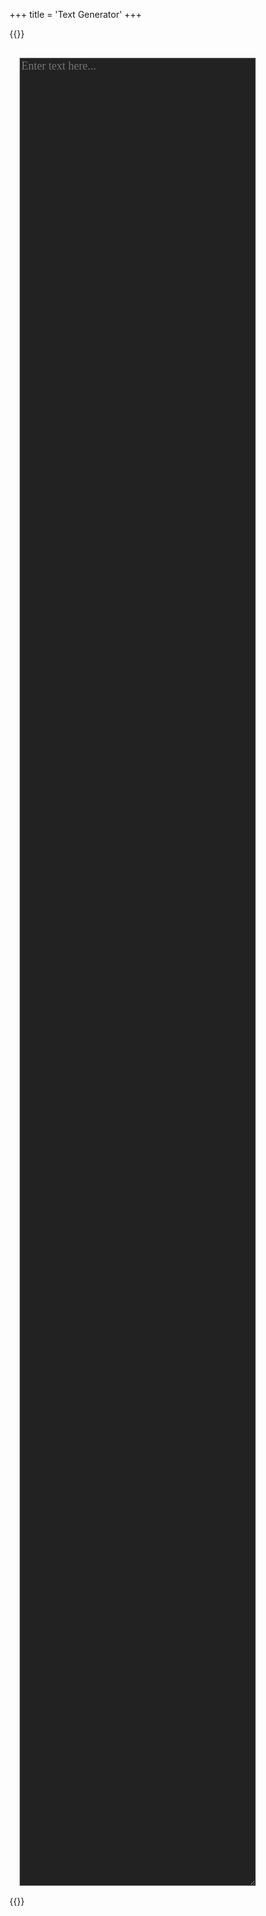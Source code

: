 +++
title = 'Text Generator'
+++

{{<rawhtml>}}
<!-- HTML Meta Tags -->
<title>Text Generator | Toolkist</title>
<meta name="description" content="Convert Text to Letter Blocks">

<!-- Facebook Meta Tags -->
<meta property="og:url" content="https://toolkist.netlify.app/textgenerator">
<meta property="og:type" content="website">
<meta property="og:title" content="Text Generator | Toolkist">
<meta property="og:description" content="Convert Text to Letter Blocks">
<meta property="og:image" content="/img/TextGenerator_banner.png">
<meta name="theme-color" content="#DC4D45">

<!-- Twitter Meta Tags -->
<meta name="twitter:card" content="summary_large_image">
<meta property="twitter:domain" content="toolkist.netlify.app">
<meta property="twitter:url" content="https://toolkist.netlify.app/textgenerator">
<meta name="twitter:title" content="Text Generator | Toolkist">
<meta name="twitter:description" content="Convert Text To Letter Blocks">
<meta name="twitter:image" content="/img/TextGenerator_banner.png">


<script type="module">
import {toolkist} from '/toolkist/toolkist.js';

var characterCodes = {
    "A": {
        "Round": 1747,
        "Block": 1786,
        "OpenRound": 1835
    },
    "B": {
        "Round": 1748,
        "Block": 1787,
        "OpenRound": 1836
    },
    "C": {
        "Round": 1749,
        "Block": 1788,
        "OpenRound": 1837
    },
    "D": {
        "Round": 1750,
        "Block": 1789,
        "OpenRound": 1838
    },
    "E": {
        "Round": 1751,
        "Block": 1790,
        "OpenRound": 1839
    },
    "F": {
        "Round": 1752,
        "Block": 1791,
        "OpenRound": 1840
    },
    "G": {
        "Round": 1753,
        "Block": 1792,
        "OpenRound": 1841
    },
    "H": {
        "Round": 1754,
        "Block": 1793,
        "OpenRound": 1842
    },
    "I": {
        "Round": 1755,
        "Block": 1794,
        "OpenRound": 1843
    },
    "J": {
        "Round": 1756,
        "Block": 1795,
        "OpenRound": 1844
    },
    "K": {
        "Round": 1757,
        "Block": 1796,
        "OpenRound": 1845
    },
    "L": {
        "Round": 1758,
        "Block": 1797,
        "OpenRound": 1846
    },
    "M": {
        "Round": 1759,
        "Block": 1798,
        "OpenRound": 1847
    },
    "N": {
        "Round": 1760,
        "Block": 1799,
        "OpenRound": 1848
    },
    "O": {
        "Round": 1761,
        "Block": 1800,
        "OpenRound": 1849
    },
    "P": {
        "Round": 1762,
        "Block": 1801,
        "OpenRound": 1850
    },
    "Q": {
        "Round": 1763,
        "Block": 1802,
        "OpenRound": 1851
    },
    "R": {
        "Round": 1764,
        "Block": 1803,
        "OpenRound": 1852
    },
    "S": {
        "Round": 1765,
        "Block": 1804,
        "OpenRound": 1853
    },
    "T": {
        "Round": 1766,
        "Block": 1805,
        "OpenRound": 1854
    },
    "U": {
        "Round": 1767,
        "Block": 1806,
        "OpenRound": 1855
    },
    "V": {
        "Round": 1768,
        "Block": 1807,
        "OpenRound": 1856
    },
    "W": {
        "Round": 1769,
        "Block": 1808,
        "OpenRound": 1857
    },
    "X": {
        "Round": 1770,
        "Block": 1809,
        "OpenRound": 1858
    },
    "Y": {
        "Round": 1771,
        "Block": 1810,
        "OpenRound": 1859
    },
    "Z": {
        "Round": 1772,
        "Block": 1811,
        "OpenRound": 1860
    },
    "0": {
        "Round": 1346,
        "Block": 1812,
        "OpenRound": 1861
    },
    "1": {
        "Round": 1347,
        "Block": 1813,
        "OpenRound": 1862
    },
    "2": {
        "Round": 1348,
        "Block": 1814,
        "OpenRound": 1863
    },
    "3": {
        "Round": 1349,
        "Block": 1815,
        "OpenRound": 1864
    },
    "4": {
        "Round": 1350,
        "Block": 1816,
        "OpenRound": 1865
    },
    "5": {
        "Round": 1351,
        "Block": 1817,
        "OpenRound": 1866
    },
    "6": {
        "Round": 1352,
        "Block": 1818,
        "OpenRound": 1867
    },
    "7": {
        "Round": 1353,
        "Block": 1819,
        "OpenRound": 1868
    },
    "8": {
        "Round": 1354,
        "Block": 1820,
        "OpenRound": 1869
    },
    "9": {
        "Round": 1355,
        "Block": 1821,
        "OpenRound": 1870
    },
    "!": {
        "Round": 1773,
        "Block": 1822,
        "OpenRound": 1871
    },
    "?": {
        "Round": 1774,
        "Block": 1823,
        "OpenRound": 1872
    },
    "&": {
        "Round": 1775,
        "Block": 1824,
        "OpenRound": 1873
    },
    "%": {
        "Round": 1776,
        "Block": 1825,
        "OpenRound": 1874
    },
    "#": {
        "Round": 1777,
        "Block": 1826,
        "OpenRound": 1875
    },
    "@": {
        "Round": 1778,
        "Block": 1827,
        "OpenRound": 1876
    },
    ".": {
        "Round": 1779,
        "Block": 1828,
        "OpenRound": 1877
    },
    ",": {
        "Round": 1780,
        "Block": 1829,
        "OpenRound": 1878
    },
    ":": {
        "Round": 1781,
        "Block": 1830,
        "OpenRound": 1879
    },
    "-": {
        "Round": 1782,
        "Block": 1831,
        "OpenRound": 1880
    },
    "=": {
        "Round": 1783,
        "Block": 1832,
        "OpenRound": 1881
    },
    "+": {
        "Round": 1784,
        "Block": 1833,
        "OpenRound": 1882
    },
    "_": {
        "Round": 1785,
        "Block": 1834,
        "OpenRound": 1883
    }
};

$(document).ready(function() {

    

    // Render header blocks
    toolkist.html.RenderHeaderBlock('.standardLeftPanel', 'Settings');
    
    const fontStyleLabel = $('<div>', { text: 'Font:', class: 'inputLabel' });
    // Add font style selection list
    const fontStyleSelect = $('<select>')
        .append($('<option>', { value: 'Round', text: 'Round' }))
        .append($('<option>', { value: 'Block', text: 'Block' }))
        .append($('<option>', { value: 'OpenRound', text: 'OpenRound' }));
    $('.standardLeftPanel').append(fontStyleLabel, fontStyleSelect);

    // Add letter spacing input
    const letterSpacingLabel = $('<div>', { text: 'Letter Spacing:', class: 'inputLabel' });
    const letterSpacingInput = $('<input>', { type: 'number', step: '0.1', value: '0', id: 'letterSpacingInput'  });
    $('.standardLeftPanel').append(letterSpacingLabel).append(letterSpacingInput);

    // Add line spacing input
    const lineSpacingLabel = $('<div>', { text: 'Line Spacing:', class: 'inputLabel' });
    const lineSpacingInput = $('<input>', { type: 'number', step: '0.1', value: '0', id: 'lineSpacingInput' });
    $('.standardLeftPanel').append(lineSpacingLabel).append(lineSpacingInput);

    // Render export button
    toolkist.html.RenderHeaderBlock('.standardLeftPanel', 'Export');
     toolkist.html.RenderButton('.standardLeftPanel', 'copyToClipboardButton', 'Copy To Clipboard');
    toolkist.html.RenderButton('.standardLeftPanel', 'downloadToZeeplevelButton', 'Download');

    // Logging function
    function logCharacterInfo(char, font) {
        const upperChar = char.toUpperCase();
        let originalCase;
        if (char === upperChar && /[A-Z]/.test(char)) {
            originalCase = 'Upper';
        } else if (char !== upperChar && /[a-z]/.test(char)) {
            originalCase = 'Lower';
        } else {
            originalCase = 'Neither';
        }
        const charCode = characterCodes[upperChar] ? characterCodes[upperChar][font] : 'N/A';
        return {
            character: upperChar,
            original: char,
            case: originalCase,
            id: charCode
        };
    }

     $('#copyToClipboardButton').on('click', function()
    {
        const text = $('#textAreaInput').val();
        const selectedFont = fontStyleSelect.val();
        const results = [];
        for (let char of text) {
            if (char === ' ') {
                results.push(logSpace());
            } else if (char === '\n') {
                results.push(logLineBreak());
            } else {
                results.push(logCharacterInfo(char, selectedFont));
            }
        }

        let zeeplevelToExport = ExportToZeeplevel(results);
        toolkist.fs.CopyToClipboard(zeeplevelToExport.ToCSV()); 
        console.log(zeeplevelToExport.ToCSV());
        window.alert("Copied to clipboard");
    });

    $('#downloadToZeeplevelButton').on('click', function()
    {
        const text = $('#textAreaInput').val();
        const selectedFont = fontStyleSelect.val();
        const results = [];
        for (let char of text) {
            if (char === ' ') {
                results.push(logSpace());
            } else if (char === '\n') {
                results.push(logLineBreak());
            } else {
                results.push(logCharacterInfo(char, selectedFont));
            }
        }
        
        let zeeplevelToExport = ExportToZeeplevel(results);
        toolkist.fs.CopyToClipboard(zeeplevelToExport.ToCSV()); 

        const firstSixAlphanumerics = textArea.val().replace(/[^a-zA-Z0-9]/g, '').substring(0, 6);
        toolkist.fs.DirectDownload("Text_" + firstSixAlphanumerics + ".zeeplevel", zeeplevelToExport.ToCSV()); 
        console.log(zeeplevelToExport.ToCSV());
    });

    function logSpace() {
        return {
            type: 'Space'
        };
    }

    function logLineBreak() {
        return {
            type: 'Line break'
        };
    }

    function isSymbol(char) {
        return /[!@#\$%\^\&*\)\(+=._-]+/.test(char);
    }

    function getLetterSpacingValue() {
        const value = parseFloat($('#letterSpacingInput').val());
        return isNaN(value) ? 0 : value;
    }

    function getLineSpacingValue() {
        const value = parseFloat($('#lineSpacingInput').val());
        return isNaN(value) ? 0 : value;
    }

    function ExportToZeeplevel(result)
    {
        var zeeplevel = new toolkist.game.Zeeplevel();
        var currentLine = 0;
        var currentPosition = 0;
        var letterStep = 16 + getLetterSpacingValue();
        var lineStep = 16 + getLineSpacingValue();

        result.forEach((r) => {

            if(r.type == "Space")
            {
                currentPosition++;
            }
            else if(r.type == "Line break")
            {
                currentPosition = 0;
                currentLine++;
            }
            else if(r.id)
            {
                if(r.id == "N/A")
                {
                    currentPosition++;
                }
                else
                {
                    var block = new toolkist.game.Block();
                    block.blockID = r.id;
                    
                    var letterPosition = currentPosition * letterStep;
                    var linePosition = currentLine * -lineStep;

                    block.position.x = letterPosition;
                    block.position.y = linePosition;
                    block.scale.x = 1;
                    block.scale.y = 1;
                    block.scale.z = 1;

                    if(r.case == "Upper")
                    {
                        block.options[0] = 1;
                    }
                    else if(r.case == "Lower")
                    {
                        block.options[1] = 1;
                    }            

                    block.paints[0] = 285;
                    block.paints[1] = 285;        
                    
                    zeeplevel.AddBlock(block);

                    currentPosition++;
                }
            }
        });

        return zeeplevel;
    }
});
</script>
<style>
textarea{
    width: 75%;
    height: 75%;
    margin: 16px;
    box-sizing: border-box;
    background-color: rgb(34,34,34);
    color:rgb(251, 199, 25);
    font-family: 'Righteous';
    font-size: 18px;
}

</style>
<div id='content' class='flex_content'>
    <div class='standardLeftPanel'></div>
    <div class='standardPagePanel'>
        <textarea id='textAreaInput' placeholder="Enter text here..."></textarea>
    </div>
</div>
{{</rawhtml>}}